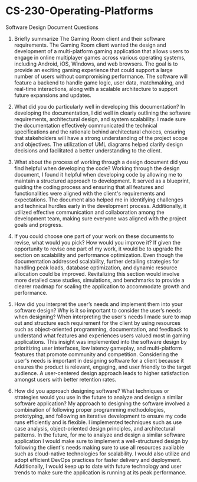 # CS-230-Operating-Platforms
Software Design Document Questions

1. Briefly summarize The Gaming Room client and their software requirements.
The Gaming Room client wanted the design and development of a multi-platform gaming application that allows users to engage in online multiplayer games across various operating systems, including Android, iOS, Windows, and web browsers. The goal is to provide an exciting gaming experience that could support a large number of users without compromising performance. The software will feature a backend to handle game logic, user data, matchmaking, and real-time interactions, along with a scalable architecture to support future expansions and updates.

2. What did you do particularly well in developing this documentation?
In developing the documentation, I did well in clearly outlining the software requirements, architectural design, and system scalability. I made sure the documentation effectively communicated the technical specifications and the rationale behind architectural choices, ensuring that stakeholders will have a strong understanding of the project scope and objectives. The utilization of UML diagrams helped clarify design decisions and facilitated a better understanding to the client.

3. What about the process of working through a design document did you find helpful when developing the code?
Working through the design document, I found it helpful when developing code by allowing me to maintain a structured approach to development. It served as a blueprint, guiding the coding process and ensuring that all features and functionalities were aligned with the client's requirements and expectations. The document also helped me in identifying challenges and technical hurdles early in the development process. Additionally, it utilized effective communication and collaboration among the development team, making sure everyone was aligned with the project goals and progress.

4. If you could choose one part of your work on these documents to revise, what would you pick? How would you improve it?
If given the opportunity to revise one part of my work, it would be to upgrade the section on scalability and performance optimization. Even though the documentation addressed scalability, further detailing strategies for handling peak loads, database optimization, and dynamic resource allocation could be improved. Revitalizing this section would involve more detailed case studies, simulations, and benchmarks to provide a clearer roadmap for scaling the application to accommodate growth and performance. 

5. How did you interpret the user’s needs and implement them into your software design? Why is it so important to consider the user’s needs when designing?
When interpreting the user's needs I made sure to map out and structure each requirement for the client by using resources such as object-oriented programming, documentation, and feedback to understand what features and experiences users valued most in gaming applications. This insight was implemented into the software design by prioritizing user interfaces, low latency gameplay, and multi-platform features that promote community and competition. Considering the user's needs is important in designing software for a client because it ensures the product is relevant, engaging, and user friendly to the target audience. A user-centered design approach leads to higher satisfaction amongst users with better retention rates.

6. How did you approach designing software? What techniques or strategies would you use in the future to analyze and design a similar software application?
My approach to designing the software involved a combination of following proper programming methodologies, prototyping, and following an iterative development to ensure my code runs efficiently and is flexible. I implemented techniques such as use case analysis, object-oriented design principles, and architectural patterns. In the future, for me to analyze and design a similar software application I would make sure to implement a well-structured design by following the client's needs making sure to use all resources available such as cloud-native technologies for scalability. I would also utilize and adopt efficient DevOps practices for faster delivery and deployment. Additionally, I would keep up to date with future technology and user trends to make sure the application is running at its peak performance.




